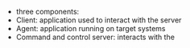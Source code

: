 
- three components:
- Client: application used to interact with the server
- Agent: application running on target systems 
- Command and control server: interacts with the 